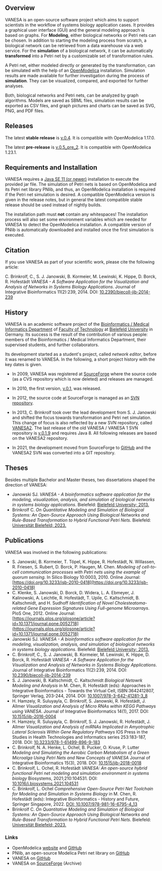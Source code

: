 ## Overview

VANESA is an open-source software project which aims to support scientists in the workflow of systems biology application cases. It provides a graphical user interface (GUI) and the general modeling approach is based on graphs. For **Modeling**, either biological networks or Petri nets can be chosen. In addition to starting the modeling process from scratch, a biological network can be retrieved from a data warehouse via a web service. For the **simulation** of a biological network, it can be automatically **transformed** into a Petri net by a customizable set of transformation rules. 

A Petri net, either modeled directly or generated by the transformation, can be simulated with the help of an [OpenModelica](https://www.openmodelica.org) installation. Simulation results are made available for further investigation during the process of **simulation**. They can be visualized, compared, and exported for further analyses.

Both, biological networks and Petri nets, can be analyzed by graph algorithms. Models are saved as SBML files, simulation results can be exported as CSV files, and graph pictures and charts can be saved as SVG, PNG, and PDF files. 

## Releases
The latest **stable release** is [v.0.4](https://github.com/cbrinkrolf/VANESA/releases/tag/v.0.4). It is compatible with OpenModelica 1.17.0.

The latest **pre-release** is [v.0.5_pre_2](https://github.com/cbrinkrolf/VANESA/releases/tag/v.0.5_pre_2). It is compatible with OpenModelica 1.23.1.

## Requirements and Installation
VANESA requires a [Java SE 11 (or newer)](https://adoptium.net/de/temurin/releases/?package=jre&version=11) installation to execute the provided jar file. The simulation of Petri nets is based on OpenModelica and its Petri net library PNlib, and thus, an OpenModelica installation is required if the Petri net simulation is desired. A compatible OpenModelica version is given in the release notes, but in general the latest compatible stable release should be used instead of nightly builds. 

The installation path must **not** contain any whitespaces! The installation process will also set some environment variables which are needed for VANESA to detect the OpenModelica installation. A compatible version of PNlib is automatically downloaded and installed once the first simulation is executed.

## Citation
If you use VANESA as part of your scientific work, please cite the following article:

C. Brinkrolf, C., S. J. Janowski, B. Kormeier, M. Lewinski, K. Hippe, D. Borck, R. Hofestädt *VANESA - A Software Application for the Visualization and Analysis of Networks in Systems Biology Applications*. Journal of Integrative Bioinformatics 11(2):239, 2014. DOI: [10.2390/biecoll-jib-2014-239](http://dx.doi.org/10.2390/biecoll-jib-2014-239)

## History
VANESA is an academic software project of the [Bioinformatics / Medical Informatics Department](https://www.techfak.uni-bielefeld.de/ags/bi/) of [Faculty of Technology](https://www.uni-bielefeld.de/(en)/fakultaeten/technische-fakultaet/) at [Bielefeld University](https://www.uni-bielefeld.de/%3C-de,en%3E/) in Germany. Its success is the result of the contribution of various people: members of the Bioinformatics / Medical Informatics Department, their supervised students, and further collaborators.  

Its development started as a student's project, called *network editor*, before it was renamed to VANESA. In the following, a short project history with the key dates is given.

- In 2009, VANESA was registered at [SourceForge](https://sourceforge.net/projects/vanesa/) where the source code (as a CVS repository which is now deleted) and releases are managed.

- In 2010, the first version, [v.0.1](https://sourceforge.net/projects/vanesa/files/vanesa/0.1/VANESA-0.1.zip/download), was released.

- In 2012, the source code at SourceForge is managed as an [SVN repository](https://sourceforge.net/p/vanesa/code/HEAD/tree/VANESA/).

- In 2013, C. Brinkrolf took over the lead development from S. J. Janowski and shifted the focus towards transformation and Petri net simulation. This change of focus is also reflected by a new SVN repository, called [VANESA2](https://sourceforge.net/p/vanesa/code/HEAD/tree/VANESA2/). The last release of the old VANESA / VANESA 1 SVN repository is [v.0.1.9](https://sourceforge.net/projects/vanesa/files/vanesa/0.1/VANESA-0.1.9.jar/download) and requires Java 8. All following releases are based on the VANESA2 repository.

- In 2021, the development moved from SourceForge to [GitHub](https://github.com/cbrinkrolf/VANESA) and the VANESA2 SVN was converted into a GIT repository.

## Theses
Besides multiple Bachelor and Master theses, two dissertations shaped the direction of VANESA:

- Janowski SJ. *VANESA - A bioinformatics software application for the modeling, visualization, analysis, and simulation of biological networks in systems biology applications*. Bielefeld: [Bielefeld University; 2013.](http://nbn-resolving.de/urn:nbn:de:hbz:361-25943227) 
- Brinkrolf C. *On Quantitative Modeling and Simulation of Biological Systems: An Open-Source Approach Using Biological Networks and Rule-Based Transformation to Hybrid Functional Petri Nets*. Bielefeld: [Universität Bielefeld; 2023. ](https://doi.org/10.4119/unibi/2985333)

## Publications
VANESA was involved in the following publications:

- S. Janowski, B. Kormeier, T. Töpel, K. Hippe, R. Hofestädt, N. Willassen, R. Friesen, S. Rubert, D. Borck, P. Haugen, M. Chen. *Modeling of cell-to-cell communication processes with Petri nets using the example of quorum sensing.* In Silico Biology 10:0003, 2010. Online Journal: [https://doi.org/10.3233/isb-2010-0418](https://doi.org/10.3233/isb-2010-0418)
- C. Klenke, S. Janowski, D. Borck, D. Widera, L. A. Ebmeyer, J. Kalinowski, A. Leichtle, R. Hofestädt, T. Upile, C. Kaltschmidt, B. Kaltschmidt, and H. Sudhoff *Identification of Novel Cholesteatoma-related Gene Expression Signatures Using Full-genome Microarrays*. PloS One, 2012. Online Journal: [https://journals.plos.org/plosone/article?id=10.1371/journal.pone.0052718](https://journals.plos.org/plosone/article?id=10.1371/journal.pone.0052718)
- Janowski SJ. *VANESA - A bioinformatics software application for the modeling, visualization, analysis, and simulation of biological networks in systems biology applications*. Bielefeld: [Bielefeld University; 2013.](http://nbn-resolving.de/urn:nbn:de:hbz:361-25943227) 
- C. Brinkrolf, C., S. J. Janowski, B. Kormeier, M. Lewinski, K. Hippe, D. Borck, R. Hofestädt *VANESA - A Software Application for the Visualization and Analysis of Networks in Systems Biology Applications*. Journal of Integrative Bioinformatics 11(2):239, 2014. DOI: [10.2390/biecoll-jib-2014-239](http://dx.doi.org/10.2390/biecoll-jib-2014-239) 
- S. J. Janowski, B. Kaltschmidt, C. Kaltschmidt *Biological Netowrk Modeling and Analysis* in M. Chen, R. Hofestädt (eds): Approaches in Integrative Bioinformatics - Towards the Virtual Cell, ISBN:3642412807, Springer Verlag, 203-244, 2014. DOI: [10.1007/978-3-642-41281-3_8](http://dx.doi.org/10.1007/978-3-642-41281-3_8)
- H. Hamzeiy, R. Suluyayla, C. Brinkrolf, S. Janowski, R. Hofestädt, J. Allmer *Visualization and Analysis of Micro RNAs within KEGG Pathways using VANESA*. Journal of Integrative Bioinformatics 14(1), 2017. DOI: [10.1515/jib-2016-0004](https://doi.org/10.1515/jib-2016-0004)
- H. Hamzeiy, R. Suluyayla, C. Brinkrolf, S. J. Janowski, R. Hofestädt, J. Allmer *Visualization and Analysis of miRNAs Implicated in Amyotrophic Lateral Sclerosis Within Gene Regulatory Pathways* IOS Press in the Studies in Health Technologies and Informatics series 253:183-187, 2018. DOI: [10.3233/978-1-61499-896-9-183](http://dx.doi.org/10.3233/978-1-61499-896-9-183)
- C. Brinkrolf, N. A. Henke, L. Ochel, B. Pucker, O. Kruse, P. Lutter *Modeling and Simulating the Aerobic Carbon Metabolism of a Green Microalga Using Petri Nets and New Concepts of VANESA* Journal of Integrative Bioinformatics 15(3), 2018. DOI: [10.1515/jib-2018-0018](http://dx.doi.org/10.1515/jib-2018-0018)
- C. Brinkrolf, L. Ochel, R. Hofestädt *VANESA: An open-source hybrid functional Petri net modeling and simulation environment in systems biology* Biosystems, 2021;210:104531. DOI: [10.1016/j.biosystems.2021.104531](http://dx.doi.org/10.1016/j.biosystems.2021.104531)
- C. Brinkrolf, L. Ochel *Comprehensive Open-Source Petri Net Toolchain for Modeling and Simulation in Systems Biology* in M. Chen, R. Hofestädt (eds): Integrative Bioinformatics - History and Future, Springer Singapore, 2022. [DOI: 10.1007/978-981-16-6795-4_13](http://dx.doi.org/10.1007/978-981-16-6795-4_13)
- Brinkrolf C. *On Quantitative Modeling and Simulation of Biological Systems: An Open-Source Approach Using Biological Networks and Rule-Based Transformation to Hybrid Functional Petri Nets*. Bielefeld: [Universität Bielefeld; 2023. ](https://doi.org/10.4119/unibi/2985333)

### Links
- OpenModelica [website](https://openmodelica.org) and [GitHub](https://github.com/OpenModelica/OpenModelica)
- PNlib, an open-source Modelica Petri net library on [GitHub](https://github.com/AMIT-HSBI/PNlib)
- VANESA on [GitHub](https://github.com/cbrinkrolf/VANESA)
- VANESA on [SourceForge](https://sourceforge.net/projects/vanesa/) (Archive)
